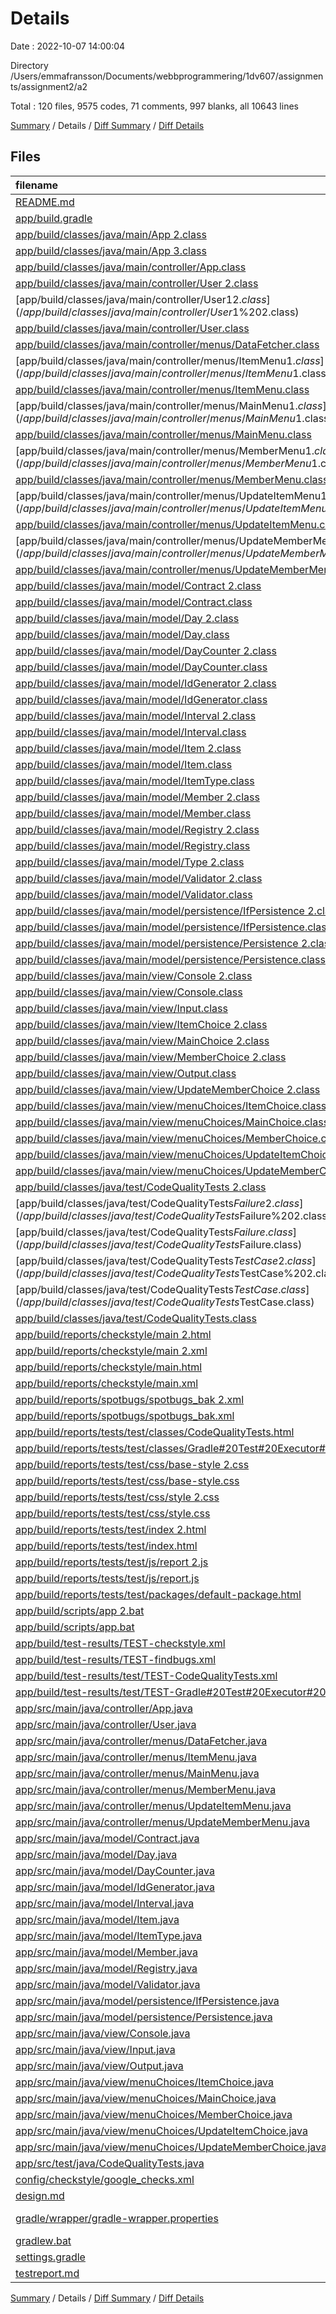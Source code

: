 # Details

Date : 2022-10-07 14:00:04

Directory /Users/emmafransson/Documents/webbprogrammering/1dv607/assignments/assignment2/a2

Total : 120 files,  9575 codes, 71 comments, 997 blanks, all 10643 lines

[Summary](results.md) / Details / [Diff Summary](diff.md) / [Diff Details](diff-details.md)

## Files
| filename | language | code | comment | blank | total |
| :--- | :--- | ---: | ---: | ---: | ---: |
| [README.md](/README.md) | Markdown | 32 | 0 | 12 | 44 |
| [app/build.gradle](/app/build.gradle) | Groovy | 55 | 25 | 16 | 96 |
| [app/build/classes/java/main/App 2.class](/app/build/classes/java/main/App%202.class) | Java | 15 | 0 | 0 | 15 |
| [app/build/classes/java/main/App 3.class](/app/build/classes/java/main/App%203.class) | Java | 15 | 0 | 0 | 15 |
| [app/build/classes/java/main/controller/App.class](/app/build/classes/java/main/controller/App.class) | Java | 15 | 0 | 0 | 15 |
| [app/build/classes/java/main/controller/User 2.class](/app/build/classes/java/main/controller/User%202.class) | Java | 138 | 0 | 0 | 138 |
| [app/build/classes/java/main/controller/User$1 2.class](/app/build/classes/java/main/controller/User$1%202.class) | Java | 15 | 0 | 0 | 15 |
| [app/build/classes/java/main/controller/User.class](/app/build/classes/java/main/controller/User.class) | Java | 25 | 0 | 0 | 25 |
| [app/build/classes/java/main/controller/menus/DataFetcher.class](/app/build/classes/java/main/controller/menus/DataFetcher.class) | Java | 48 | 0 | 0 | 48 |
| [app/build/classes/java/main/controller/menus/ItemMenu$1.class](/app/build/classes/java/main/controller/menus/ItemMenu$1.class) | Java | 11 | 0 | 0 | 11 |
| [app/build/classes/java/main/controller/menus/ItemMenu.class](/app/build/classes/java/main/controller/menus/ItemMenu.class) | Java | 48 | 0 | 0 | 48 |
| [app/build/classes/java/main/controller/menus/MainMenu$1.class](/app/build/classes/java/main/controller/menus/MainMenu$1.class) | Java | 10 | 0 | 0 | 10 |
| [app/build/classes/java/main/controller/menus/MainMenu.class](/app/build/classes/java/main/controller/menus/MainMenu.class) | Java | 67 | 0 | 0 | 67 |
| [app/build/classes/java/main/controller/menus/MemberMenu$1.class](/app/build/classes/java/main/controller/menus/MemberMenu$1.class) | Java | 9 | 0 | 0 | 9 |
| [app/build/classes/java/main/controller/menus/MemberMenu.class](/app/build/classes/java/main/controller/menus/MemberMenu.class) | Java | 69 | 0 | 0 | 69 |
| [app/build/classes/java/main/controller/menus/UpdateItemMenu$1.class](/app/build/classes/java/main/controller/menus/UpdateItemMenu$1.class) | Java | 10 | 0 | 0 | 10 |
| [app/build/classes/java/main/controller/menus/UpdateItemMenu.class](/app/build/classes/java/main/controller/menus/UpdateItemMenu.class) | Java | 47 | 0 | 0 | 47 |
| [app/build/classes/java/main/controller/menus/UpdateMemberMenu$1.class](/app/build/classes/java/main/controller/menus/UpdateMemberMenu$1.class) | Java | 9 | 0 | 0 | 9 |
| [app/build/classes/java/main/controller/menus/UpdateMemberMenu.class](/app/build/classes/java/main/controller/menus/UpdateMemberMenu.class) | Java | 43 | 0 | 0 | 43 |
| [app/build/classes/java/main/model/Contract 2.class](/app/build/classes/java/main/model/Contract%202.class) | Java | 31 | 0 | 0 | 31 |
| [app/build/classes/java/main/model/Contract.class](/app/build/classes/java/main/model/Contract.class) | Java | 31 | 0 | 0 | 31 |
| [app/build/classes/java/main/model/Day 2.class](/app/build/classes/java/main/model/Day%202.class) | Java | 13 | 0 | 0 | 13 |
| [app/build/classes/java/main/model/Day.class](/app/build/classes/java/main/model/Day.class) | Java | 13 | 0 | 0 | 13 |
| [app/build/classes/java/main/model/DayCounter 2.class](/app/build/classes/java/main/model/DayCounter%202.class) | Java | 13 | 0 | 0 | 13 |
| [app/build/classes/java/main/model/DayCounter.class](/app/build/classes/java/main/model/DayCounter.class) | Java | 13 | 0 | 0 | 13 |
| [app/build/classes/java/main/model/IdGenerator 2.class](/app/build/classes/java/main/model/IdGenerator%202.class) | Java | 22 | 0 | 0 | 22 |
| [app/build/classes/java/main/model/IdGenerator.class](/app/build/classes/java/main/model/IdGenerator.class) | Java | 22 | 0 | 0 | 22 |
| [app/build/classes/java/main/model/Interval 2.class](/app/build/classes/java/main/model/Interval%202.class) | Java | 34 | 0 | 0 | 34 |
| [app/build/classes/java/main/model/Interval.class](/app/build/classes/java/main/model/Interval.class) | Java | 34 | 0 | 0 | 34 |
| [app/build/classes/java/main/model/Item 2.class](/app/build/classes/java/main/model/Item%202.class) | Java | 58 | 0 | 0 | 58 |
| [app/build/classes/java/main/model/Item.class](/app/build/classes/java/main/model/Item.class) | Java | 71 | 0 | 0 | 71 |
| [app/build/classes/java/main/model/ItemType.class](/app/build/classes/java/main/model/ItemType.class) | Java | 17 | 0 | 0 | 17 |
| [app/build/classes/java/main/model/Member 2.class](/app/build/classes/java/main/model/Member%202.class) | Java | 63 | 0 | 0 | 63 |
| [app/build/classes/java/main/model/Member.class](/app/build/classes/java/main/model/Member.class) | Java | 85 | 0 | 0 | 85 |
| [app/build/classes/java/main/model/Registry 2.class](/app/build/classes/java/main/model/Registry%202.class) | Java | 69 | 0 | 0 | 69 |
| [app/build/classes/java/main/model/Registry.class](/app/build/classes/java/main/model/Registry.class) | Java | 106 | 0 | 0 | 106 |
| [app/build/classes/java/main/model/Type 2.class](/app/build/classes/java/main/model/Type%202.class) | Java | 18 | 0 | 0 | 18 |
| [app/build/classes/java/main/model/Validator 2.class](/app/build/classes/java/main/model/Validator%202.class) | Java | 38 | 0 | 0 | 38 |
| [app/build/classes/java/main/model/Validator.class](/app/build/classes/java/main/model/Validator.class) | Java | 38 | 0 | 0 | 38 |
| [app/build/classes/java/main/model/persistence/IfPersistence 2.class](/app/build/classes/java/main/model/persistence/IfPersistence%202.class) | Java | 3 | 0 | 1 | 4 |
| [app/build/classes/java/main/model/persistence/IfPersistence.class](/app/build/classes/java/main/model/persistence/IfPersistence.class) | Java | 3 | 0 | 1 | 4 |
| [app/build/classes/java/main/model/persistence/Persistence 2.class](/app/build/classes/java/main/model/persistence/Persistence%202.class) | Java | 15 | 0 | 0 | 15 |
| [app/build/classes/java/main/model/persistence/Persistence.class](/app/build/classes/java/main/model/persistence/Persistence.class) | Java | 15 | 0 | 0 | 15 |
| [app/build/classes/java/main/view/Console 2.class](/app/build/classes/java/main/view/Console%202.class) | Java | 135 | 0 | 6 | 141 |
| [app/build/classes/java/main/view/Console.class](/app/build/classes/java/main/view/Console.class) | Java | 73 | 0 | 0 | 73 |
| [app/build/classes/java/main/view/Input.class](/app/build/classes/java/main/view/Input.class) | Java | 62 | 0 | 4 | 66 |
| [app/build/classes/java/main/view/ItemChoice 2.class](/app/build/classes/java/main/view/ItemChoice%202.class) | Java | 16 | 0 | 0 | 16 |
| [app/build/classes/java/main/view/MainChoice 2.class](/app/build/classes/java/main/view/MainChoice%202.class) | Java | 16 | 0 | 0 | 16 |
| [app/build/classes/java/main/view/MemberChoice 2.class](/app/build/classes/java/main/view/MemberChoice%202.class) | Java | 16 | 0 | 0 | 16 |
| [app/build/classes/java/main/view/Output.class](/app/build/classes/java/main/view/Output.class) | Java | 111 | 0 | 2 | 113 |
| [app/build/classes/java/main/view/UpdateMemberChoice 2.class](/app/build/classes/java/main/view/UpdateMemberChoice%202.class) | Java | 16 | 0 | 0 | 16 |
| [app/build/classes/java/main/view/menuChoices/ItemChoice.class](/app/build/classes/java/main/view/menuChoices/ItemChoice.class) | Java | 16 | 0 | 0 | 16 |
| [app/build/classes/java/main/view/menuChoices/MainChoice.class](/app/build/classes/java/main/view/menuChoices/MainChoice.class) | Java | 16 | 0 | 0 | 16 |
| [app/build/classes/java/main/view/menuChoices/MemberChoice.class](/app/build/classes/java/main/view/menuChoices/MemberChoice.class) | Java | 16 | 0 | 0 | 16 |
| [app/build/classes/java/main/view/menuChoices/UpdateItemChoice.class](/app/build/classes/java/main/view/menuChoices/UpdateItemChoice.class) | Java | 16 | 0 | 0 | 16 |
| [app/build/classes/java/main/view/menuChoices/UpdateMemberChoice.class](/app/build/classes/java/main/view/menuChoices/UpdateMemberChoice.class) | Java | 16 | 0 | 0 | 16 |
| [app/build/classes/java/test/CodeQualityTests 2.class](/app/build/classes/java/test/CodeQualityTests%202.class) | Java | 154 | 0 | 1 | 155 |
| [app/build/classes/java/test/CodeQualityTests$Failure 2.class](/app/build/classes/java/test/CodeQualityTests$Failure%202.class) | Java | 12 | 0 | 0 | 12 |
| [app/build/classes/java/test/CodeQualityTests$Failure.class](/app/build/classes/java/test/CodeQualityTests$Failure.class) | Java | 12 | 0 | 0 | 12 |
| [app/build/classes/java/test/CodeQualityTests$TestCase 2.class](/app/build/classes/java/test/CodeQualityTests$TestCase%202.class) | Java | 7 | 0 | 0 | 7 |
| [app/build/classes/java/test/CodeQualityTests$TestCase.class](/app/build/classes/java/test/CodeQualityTests$TestCase.class) | Java | 7 | 0 | 0 | 7 |
| [app/build/classes/java/test/CodeQualityTests.class](/app/build/classes/java/test/CodeQualityTests.class) | Java | 154 | 0 | 1 | 155 |
| [app/build/reports/checkstyle/main 2.html](/app/build/reports/checkstyle/main%202.html) | HTML | 457 | 0 | 2 | 459 |
| [app/build/reports/checkstyle/main 2.xml](/app/build/reports/checkstyle/main%202.xml) | XML | 102 | 0 | 1 | 103 |
| [app/build/reports/checkstyle/main.html](/app/build/reports/checkstyle/main.html) | HTML | 592 | 0 | 2 | 594 |
| [app/build/reports/checkstyle/main.xml](/app/build/reports/checkstyle/main.xml) | XML | 143 | 0 | 1 | 144 |
| [app/build/reports/spotbugs/spotbugs_bak 2.xml](/app/build/reports/spotbugs/spotbugs_bak%202.xml) | XML | 186 | 0 | 6 | 192 |
| [app/build/reports/spotbugs/spotbugs_bak.xml](/app/build/reports/spotbugs/spotbugs_bak.xml) | XML | 326 | 0 | 12 | 338 |
| [app/build/reports/tests/test/classes/CodeQualityTests.html](/app/build/reports/tests/test/classes/CodeQualityTests.html) | HTML | 471 | 0 | 104 | 575 |
| [app/build/reports/tests/test/classes/Gradle#20Test#20Executor#202.html](/app/build/reports/tests/test/classes/Gradle#20Test#20Executor#202.html) | HTML | 229 | 0 | 1 | 230 |
| [app/build/reports/tests/test/css/base-style 2.css](/app/build/reports/tests/test/css/base-style%202.css) | CSS | 148 | 0 | 31 | 179 |
| [app/build/reports/tests/test/css/base-style.css](/app/build/reports/tests/test/css/base-style.css) | CSS | 148 | 0 | 31 | 179 |
| [app/build/reports/tests/test/css/style 2.css](/app/build/reports/tests/test/css/style%202.css) | CSS | 66 | 0 | 19 | 85 |
| [app/build/reports/tests/test/css/style.css](/app/build/reports/tests/test/css/style.css) | CSS | 66 | 0 | 19 | 85 |
| [app/build/reports/tests/test/index 2.html](/app/build/reports/tests/test/index%202.html) | HTML | 145 | 0 | 1 | 146 |
| [app/build/reports/tests/test/index.html](/app/build/reports/tests/test/index.html) | HTML | 159 | 0 | 1 | 160 |
| [app/build/reports/tests/test/js/report 2.js](/app/build/reports/tests/test/js/report%202.js) | JavaScript | 148 | 1 | 45 | 194 |
| [app/build/reports/tests/test/js/report.js](/app/build/reports/tests/test/js/report.js) | JavaScript | 148 | 1 | 45 | 194 |
| [app/build/reports/tests/test/packages/default-package.html](/app/build/reports/tests/test/packages/default-package.html) | HTML | 129 | 0 | 1 | 130 |
| [app/build/scripts/app 2.bat](/app/build/scripts/app%202.bat) | Batch | 70 | 0 | 22 | 92 |
| [app/build/scripts/app.bat](/app/build/scripts/app.bat) | Batch | 70 | 0 | 22 | 92 |
| [app/build/test-results/TEST-checkstyle.xml](/app/build/test-results/TEST-checkstyle.xml) | XML | 342 | 0 | 0 | 342 |
| [app/build/test-results/TEST-findbugs.xml](/app/build/test-results/TEST-findbugs.xml) | XML | 70 | 0 | 0 | 70 |
| [app/build/test-results/test/TEST-CodeQualityTests.xml](/app/build/test-results/test/TEST-CodeQualityTests.xml) | XML | 362 | 0 | 104 | 466 |
| [app/build/test-results/test/TEST-Gradle#20Test#20Executor#202.xml](/app/build/test-results/test/TEST-Gradle#20Test#20Executor#202.xml) | XML | 125 | 0 | 1 | 126 |
| [app/src/main/java/controller/App.java](/app/src/main/java/controller/App.java) | Java | 14 | 0 | 3 | 17 |
| [app/src/main/java/controller/User.java](/app/src/main/java/controller/User.java) | Java | 31 | 0 | 8 | 39 |
| [app/src/main/java/controller/menus/DataFetcher.java](/app/src/main/java/controller/menus/DataFetcher.java) | Java | 104 | 0 | 20 | 124 |
| [app/src/main/java/controller/menus/ItemMenu.java](/app/src/main/java/controller/menus/ItemMenu.java) | Java | 75 | 0 | 12 | 87 |
| [app/src/main/java/controller/menus/MainMenu.java](/app/src/main/java/controller/menus/MainMenu.java) | Java | 98 | 0 | 16 | 114 |
| [app/src/main/java/controller/menus/MemberMenu.java](/app/src/main/java/controller/menus/MemberMenu.java) | Java | 109 | 0 | 16 | 125 |
| [app/src/main/java/controller/menus/UpdateItemMenu.java](/app/src/main/java/controller/menus/UpdateItemMenu.java) | Java | 90 | 0 | 11 | 101 |
| [app/src/main/java/controller/menus/UpdateMemberMenu.java](/app/src/main/java/controller/menus/UpdateMemberMenu.java) | Java | 77 | 0 | 10 | 87 |
| [app/src/main/java/model/Contract.java](/app/src/main/java/model/Contract.java) | Java | 42 | 0 | 12 | 54 |
| [app/src/main/java/model/Day.java](/app/src/main/java/model/Day.java) | Java | 16 | 0 | 6 | 22 |
| [app/src/main/java/model/DayCounter.java](/app/src/main/java/model/DayCounter.java) | Java | 13 | 0 | 5 | 18 |
| [app/src/main/java/model/IdGenerator.java](/app/src/main/java/model/IdGenerator.java) | Java | 20 | 5 | 7 | 32 |
| [app/src/main/java/model/Interval.java](/app/src/main/java/model/Interval.java) | Java | 60 | 0 | 16 | 76 |
| [app/src/main/java/model/Item.java](/app/src/main/java/model/Item.java) | Java | 132 | 0 | 32 | 164 |
| [app/src/main/java/model/ItemType.java](/app/src/main/java/model/ItemType.java) | Java | 9 | 0 | 2 | 11 |
| [app/src/main/java/model/Member.java](/app/src/main/java/model/Member.java) | Java | 158 | 0 | 41 | 199 |
| [app/src/main/java/model/Registry.java](/app/src/main/java/model/Registry.java) | Java | 185 | 0 | 32 | 217 |
| [app/src/main/java/model/Validator.java](/app/src/main/java/model/Validator.java) | Java | 82 | 0 | 17 | 99 |
| [app/src/main/java/model/persistence/IfPersistence.java](/app/src/main/java/model/persistence/IfPersistence.java) | Java | 7 | 0 | 4 | 11 |
| [app/src/main/java/model/persistence/Persistence.java](/app/src/main/java/model/persistence/Persistence.java) | Java | 17 | 0 | 5 | 22 |
| [app/src/main/java/view/Console.java](/app/src/main/java/view/Console.java) | Java | 99 | 0 | 38 | 137 |
| [app/src/main/java/view/Input.java](/app/src/main/java/view/Input.java) | Java | 180 | 0 | 29 | 209 |
| [app/src/main/java/view/Output.java](/app/src/main/java/view/Output.java) | Java | 108 | 0 | 21 | 129 |
| [app/src/main/java/view/menuChoices/ItemChoice.java](/app/src/main/java/view/menuChoices/ItemChoice.java) | Java | 8 | 0 | 2 | 10 |
| [app/src/main/java/view/menuChoices/MainChoice.java](/app/src/main/java/view/menuChoices/MainChoice.java) | Java | 9 | 0 | 2 | 11 |
| [app/src/main/java/view/menuChoices/MemberChoice.java](/app/src/main/java/view/menuChoices/MemberChoice.java) | Java | 9 | 0 | 2 | 11 |
| [app/src/main/java/view/menuChoices/UpdateItemChoice.java](/app/src/main/java/view/menuChoices/UpdateItemChoice.java) | Java | 8 | 0 | 1 | 9 |
| [app/src/main/java/view/menuChoices/UpdateMemberChoice.java](/app/src/main/java/view/menuChoices/UpdateMemberChoice.java) | Java | 7 | 0 | 1 | 8 |
| [app/src/test/java/CodeQualityTests.java](/app/src/test/java/CodeQualityTests.java) | Java | 311 | 18 | 76 | 405 |
| [config/checkstyle/google_checks.xml](/config/checkstyle/google_checks.xml) | XML | 331 | 21 | 7 | 359 |
| [design.md](/design.md) | Markdown | 10 | 0 | 4 | 14 |
| [gradle/wrapper/gradle-wrapper.properties](/gradle/wrapper/gradle-wrapper.properties) | Java Properties | 5 | 0 | 1 | 6 |
| [gradlew.bat](/gradlew.bat) | Batch | 68 | 0 | 22 | 90 |
| [settings.gradle](/settings.gradle) | Groovy | 2 | 0 | 1 | 3 |
| [testreport.md](/testreport.md) | Markdown | 2 | 0 | 0 | 2 |

[Summary](results.md) / Details / [Diff Summary](diff.md) / [Diff Details](diff-details.md)